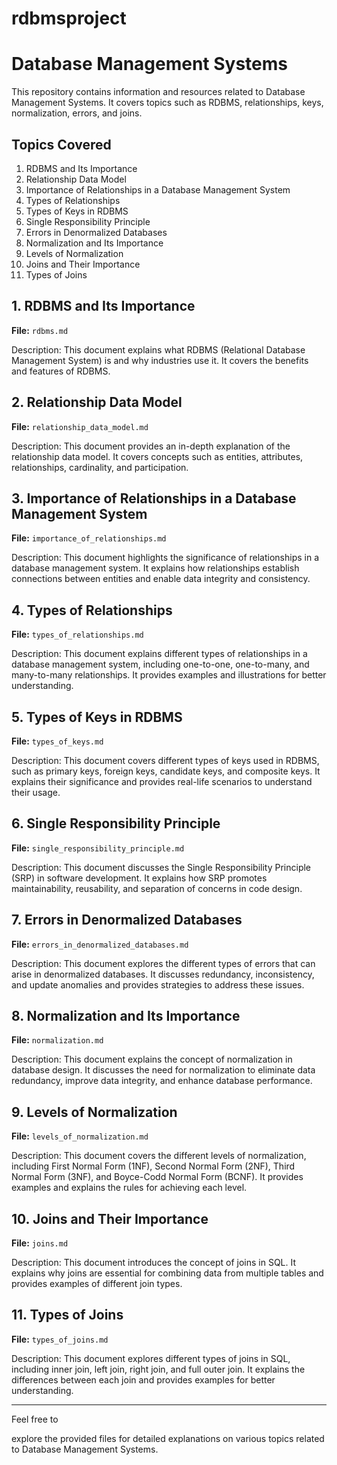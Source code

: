 # rdbmsproject
# Database Management Systems

This repository contains information and resources related to Database Management Systems. It covers topics such as RDBMS, relationships, keys, normalization, errors, and joins.

## Topics Covered

1. RDBMS and Its Importance
2. Relationship Data Model
3. Importance of Relationships in a Database Management System
4. Types of Relationships
5. Types of Keys in RDBMS
6. Single Responsibility Principle
7. Errors in Denormalized Databases
8. Normalization and Its Importance
9. Levels of Normalization
10. Joins and Their Importance
11. Types of Joins

## 1. RDBMS and Its Importance

**File:** `rdbms.md`

Description: This document explains what RDBMS (Relational Database Management System) is and why industries use it. It covers the benefits and features of RDBMS.

## 2. Relationship Data Model

**File:** `relationship_data_model.md`

Description: This document provides an in-depth explanation of the relationship data model. It covers concepts such as entities, attributes, relationships, cardinality, and participation.

## 3. Importance of Relationships in a Database Management System

**File:** `importance_of_relationships.md`

Description: This document highlights the significance of relationships in a database management system. It explains how relationships establish connections between entities and enable data integrity and consistency.

## 4. Types of Relationships

**File:** `types_of_relationships.md`

Description: This document explains different types of relationships in a database management system, including one-to-one, one-to-many, and many-to-many relationships. It provides examples and illustrations for better understanding.

## 5. Types of Keys in RDBMS

**File:** `types_of_keys.md`

Description: This document covers different types of keys used in RDBMS, such as primary keys, foreign keys, candidate keys, and composite keys. It explains their significance and provides real-life scenarios to understand their usage.

## 6. Single Responsibility Principle

**File:** `single_responsibility_principle.md`

Description: This document discusses the Single Responsibility Principle (SRP) in software development. It explains how SRP promotes maintainability, reusability, and separation of concerns in code design.

## 7. Errors in Denormalized Databases

**File:** `errors_in_denormalized_databases.md`

Description: This document explores the different types of errors that can arise in denormalized databases. It discusses redundancy, inconsistency, and update anomalies and provides strategies to address these issues.

## 8. Normalization and Its Importance

**File:** `normalization.md`

Description: This document explains the concept of normalization in database design. It discusses the need for normalization to eliminate data redundancy, improve data integrity, and enhance database performance.

## 9. Levels of Normalization

**File:** `levels_of_normalization.md`

Description: This document covers the different levels of normalization, including First Normal Form (1NF), Second Normal Form (2NF), Third Normal Form (3NF), and Boyce-Codd Normal Form (BCNF). It provides examples and explains the rules for achieving each level.

## 10. Joins and Their Importance

**File:** `joins.md`

Description: This document introduces the concept of joins in SQL. It explains why joins are essential for combining data from multiple tables and provides examples of different join types.

## 11. Types of Joins

**File:** `types_of_joins.md`

Description: This document explores different types of joins in SQL, including inner join, left join, right join, and full outer join. It explains the differences between each join and provides examples for better understanding.

---

Feel free to

 explore the provided files for detailed explanations on various topics related to Database Management Systems.
